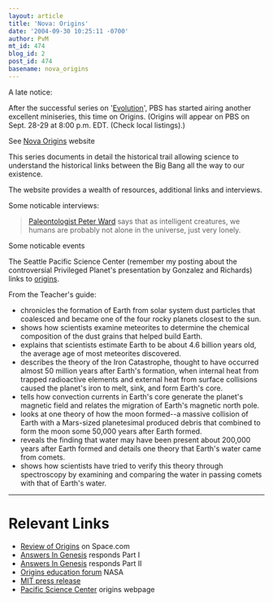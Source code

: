 ```yaml
---
layout: article
title: 'Nova: Origins'
date: '2004-09-30 10:25:11 -0700'
author: PvM
mt_id: 474
blog_id: 2
post_id: 474
basename: nova_origins
---
```

A late notice:

After the successful series on '[Evolution](http://www.pbs.org/wgbh/evolution/)', PBS has started airing another excellent miniseries, this time on Origins.  (Origins will appear on PBS on Sept. 28-29 at 8:00 p.m. EDT. (Check local listings).)

See [Nova Origins](http://www.pbs.org/wgbh/nova/origins/) website

This series documents in detail the historical trail allowing science to understand the historical links between the Big Bang all the way to our existence. 

The website provides a wealth of resources, additional links and interviews.

Some noticable interviews:

> [Paleontologist Peter Ward](http://www.pbs.org/wgbh/nova/origins/ward.html) says that as intelligent creatures, we humans are probably not alone in the universe, just very lonely.

Some noticable events

The Seattle Pacific Science Center (remember my posting about the controversial Privileged Planet's presentation by Gonzalez and Richards) links to [origins](http://www.pacsci.org/origins/). 

From the Teacher's guide:


* chronicles the formation of Earth from solar system dust particles that coalesced and became one of the four rocky planets closest to the sun.
* shows how scientists examine meteorites to determine the chemical composition of the dust grains that helped build Earth.
* explains that scientists estimate Earth to be about 4.6 billion years old, the average age of most meteorites discovered.
* describes the theory of the Iron Catastrophe, thought to have occurred almost 50 million years after Earth's formation, when internal heat from trapped radioactive elements and external heat from surface collisions caused the planet's iron to melt, sink, and form Earth's core.
* tells how convection currents in Earth's core generate the planet's magnetic field and relates the migration of Earth's magnetic north pole.
* looks at one theory of how the moon formed--a massive collision of Earth with a Mars-sized planetesimal produced debris that combined to form the moon some 50,000 years after Earth formed.
* reveals the finding that water may have been present about 200,000 years after Earth formed and details one theory that Earth's water came from comets.
* shows how scientists have tried to verify this theory through spectroscopy by examining and comparing the water in passing comets with that of Earth's water.


*********


# Relevant Links


* [Review of Origins](http://ww.space.com/entertainment/review_nova_origins_040924.html) on Space.com
* [Answers In Genesis](http://www.answersingenesis.org/docs2004/0929PBSOrigins.asp) responds Part I
* [ Answers In Genesis](http://www.answersingenesis.org/docs2004/0930pbs_pt2.asp) responds Part II
* [Origins education forum](http://origins.stsci.edu/) NASA
* [MIT press release](http://web.mit.edu/newsoffice/2004/origins-0922.html)
* [Pacific Science Center](http://www.pacsci.org/origins/) origins webpage
